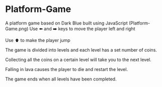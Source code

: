 # Platform-Game
A platform game based on Dark Blue built using JavaScript
(Platform-Game.png)
Use ⬅️ and ➡️ keys to move the player left and right

Use ⬆️ to make the player jump

The game is divided into levels and each level has a set number of coins.

Collecting all the coins on a certain level will take you to the next level.

Falling in lava causes the player to die and restart the level.

The game ends when all levels have been completed.
